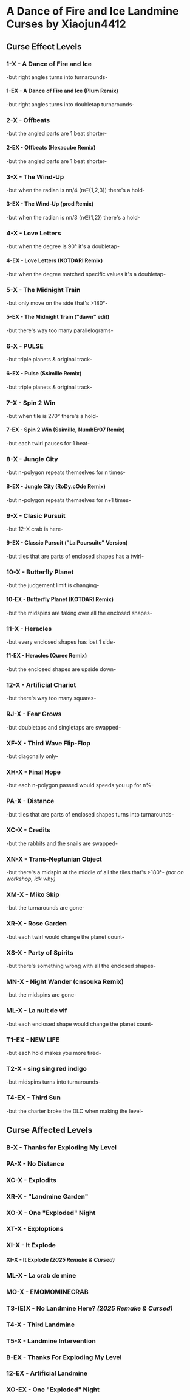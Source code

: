 # A Dance of Fire and Ice Landmine Curses by Xiaojun4412

## Curse Effect Levels

### 1-X - A Dance of Fire and Ice 
-but right angles turns into turnarounds-

#### 1-EX - A Dance of Fire and Ice (Plum Remix) 
-but right angles turns into doubletap turnarounds-

### 2-X - Offbeats 
-but the angled parts are 1 beat shorter-

#### 2-EX - Offbeats (Hexacube Remix) 
-but the angled parts are 1 beat shorter-

### 3-X - The Wind-Up 
-but when the radian is nπ/4 (n∈{1,2,3}) there's a hold-

#### 3-EX - The Wind-Up (prod Remix) 
-but when the radian is nπ/3 (n∈{1,2}) there's a hold-

### 4-X - Love Letters 
-but when the degree is 90° it's a doubletap-

#### 4-EX - Love Letters (KOTDARI Remix) 
-but when the degree matched specific values it's a doubletap-

### 5-X - The Midnight Train 
-but only move on the side that's >180°-

#### 5-EX - The Midnight Train ("dawn" edit) 
-but there's way too many parallelograms-

### 6-X - PULSE 
-but triple planets & original track-

#### 6-EX - Pulse (Ssimille Remix) 
-but triple planets & original track-

### 7-X - Spin 2 Win 
-but when tile is 270° there's a hold-

#### 7-EX - Spin 2 Win (Ssimille, NumbEr07 Remix) 
-but each twirl pauses for 1 beat-

### 8-X - Jungle City 
-but n-polygon repeats themselves for n times-

#### 8-EX - Jungle City (RoDy.cOde Remix) 
-but n-polygon repeats themselves for n+1 times-

### 9-X - Clasic Pursuit 
-but 12-X crab is here-

#### 9-EX - Classic Pursuit ("La Poursuite" Version) 
-but tiles that are parts of enclosed shapes has a twirl-

### 10-X - Butterfly Planet 
-but the judgement limit is changing-

#### 10-EX - Butterfly Planet (KOTDARI Remix) 
-but the midspins are taking over all the enclosed shapes-

### 11-X - Heracles 
-but every enclosed shapes has lost 1 side-

#### 11-EX - Heracles (Quree Remix) 
-but the enclosed shapes are upside down-

### 12-X - Artificial Chariot 
-but there's way too many squares-

### RJ-X - Fear Grows 
-but doubletaps and singletaps are swapped-

### XF-X - Third Wave Flip-Flop 
-but diagonally only-

### XH-X - Final Hope 
-but each n-polygon passed would speeds you up for n%-

### PA-X - Distance 
-but tiles that are parts of enclosed shapes turns into turnarounds-

### XC-X - Credits 
-but the rabbits and the snails are swapped-

### XN-X - Trans-Neptunian Object 
-but there's a midspin at the middle of all the tiles that's >180°- _(not on workshop, idk why)_

### XM-X - Miko Skip 
-but the turnarounds are gone-

### XR-X - Rose Garden 
-but each twirl would change the planet count-

### XS-X - Party of Spirits 
-but there's something wrong with all the enclosed shapes-

### MN-X - Night Wander (cnsouka Remix) 
-but the midspins are gone-

### ML-X - La nuit de vif 
-but each enclosed shape would change the planet count-

### T1-EX - NEW LIFE 
-but each hold makes you more tired-

### T2-X - sing sing red indigo 
-but midspins turns into turnarounds-

### T4-EX - Third Sun 
-but the charter broke the DLC when making the level-

## Curse Affected Levels

### B-X - Thanks for Exploding My Level
### PA-X - No Distance
### XC-X - Explodits
### XR-X - "Landmine Garden"
### XO-X - One "Exploded" Night
### XT-X - Exploptions
### XI-X - It Explode
#### XI-X - It Explode _(2025 Remake & Cursed)_
### ML-X - La crab de mine
### MO-X - EMOMOMINECRAB
### T3-(E)X - No Landmine Here? _(2025 Remake & Cursed)_
### T4-X - Third Landmine
### T5-X - Landmine Intervention
### B-EX - Thanks For Exploding My Level
### 12-EX - Artificial Landmine
### XO-EX - One "Exploded" Night